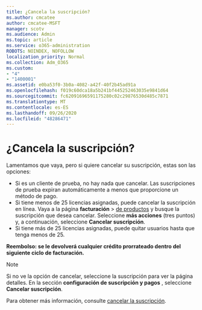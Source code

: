 ```yaml
---
title: ¿Cancela la suscripción?
ms.author: cmcatee
author: cmcatee-MSFT
manager: scotv
ms.audience: Admin
ms.topic: article
ms.service: o365-administration
ROBOTS: NOINDEX, NOFOLLOW
localization_priority: Normal
ms.collection: Adm_O365
ms.custom:
- "4"
- "1400001"
ms.assetid: e0ba53f0-3b0a-4082-a42f-40f2b45ad91a
ms.openlocfilehash: f019c60dca18a5b241bf445252463035e9841d64
ms.sourcegitcommit: fc62091696591175280c02c29876530d485c7871
ms.translationtype: MT
ms.contentlocale: es-ES
ms.lasthandoff: 09/26/2020
ms.locfileid: "48286471"
---
```

# <a name="canceling-your-subscription"></a>¿Cancela la suscripción?

Lamentamos que vaya, pero si quiere cancelar su suscripción, estas son las opciones:
  
- Si es un cliente de prueba, no hay nada que cancelar. Las suscripciones de prueba expiran automáticamente a menos que proporcione un método de pago.
- Si tiene menos de 25 licencias asignadas, puede cancelar la suscripción en línea. Vaya a la página **facturación** \> [de productos](https://go.microsoft.com/fwlink/p/?linkid=842054) y busque la suscripción que desea cancelar. Seleccione **más acciones** (tres puntos) y, a continuación, seleccione **Cancelar suscripción**.
- Si tiene más de 25 licencias asignadas, puede quitar usuarios hasta que tenga menos de 25.
  
**Reembolso: se le devolverá cualquier crédito prorrateado dentro del siguiente ciclo de facturación.**

> [!NOTE]
> Si no ve la opción de cancelar, seleccione la suscripción para ver la página detalles. En la sección **configuración de suscripción y pagos** , seleccione **Cancelar suscripción**.

Para obtener más información, consulte [cancelar la suscripción](https://docs.microsoft.com/microsoft-365/commerce/subscriptions/cancel-your-subscription).